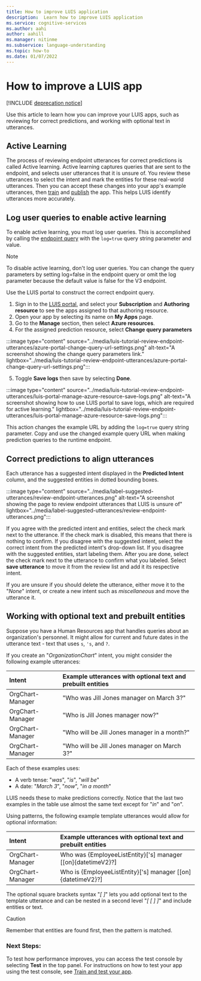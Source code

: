 ```yaml
---
title: How to improve LUIS application
description:  Learn how to improve LUIS application
ms.service: cognitive-services
ms.author: aahi
author: aahill
ms.manager: nitinme
ms.subservice: language-understanding
ms.topic: how-to
ms.date: 01/07/2022
---
```


# How to improve a LUIS app

[!INCLUDE [deprecation notice](../includes/deprecation-notice.md)]


Use this article to learn how you can improve your LUIS apps, such as reviewing for correct predictions, and working with optional text in utterances. 

## Active Learning

The process of reviewing endpoint utterances for correct predictions is called Active learning. Active learning captures queries that are sent to the endpoint, and selects user utterances that it is unsure of. You review these utterances to select the intent and mark the entities for these real-world utterances. Then you can accept these changes into your app's example utterances, then [train](./train-test.md?branch=pr-en-us-181263) and [publish](./publish.md?branch=pr-en-us-181263) the app. This helps LUIS identify utterances more accurately.

## Log user queries to enable active learning

To enable active learning, you must log user queries. This is accomplished by calling the [endpoint query](../luis-get-started-create-app.md#query-the-v3-api-prediction-endpoint) with the `log=true` query string parameter and value.

> [!Note]
> To disable active learning, don't log user queries. You can change the query parameters by setting log=false in the endpoint query or omit the log parameter because the default value is false for the V3 endpoint.

Use the LUIS portal to construct the correct endpoint query.

1. Sign in to the [LUIS portal](https://www.luis.ai/), and select your  **Subscription**  and  **Authoring resource**  to see the apps assigned to that authoring resource.
2. Open your app by selecting its name on  **My Apps**  page.
3. Go to the  **Manage**  section, then select  **Azure resources**.
4. For the assigned prediction resource, select  **Change query parameters**

:::image type="content" source="../media/luis-tutorial-review-endpoint-utterances/azure-portal-change-query-url-settings.png" alt-text="A screenshot showing the change query parameters link." lightbox="../media/luis-tutorial-review-endpoint-utterances/azure-portal-change-query-url-settings.png":::

5. Toggle  **Save logs**  then save by selecting  **Done**.

:::image type="content" source="../media/luis-tutorial-review-endpoint-utterances/luis-portal-manage-azure-resource-save-logs.png" alt-text="A screenshot showing how to use LUIS portal to save logs, which are required for active learning." lightbox="../media/luis-tutorial-review-endpoint-utterances/luis-portal-manage-azure-resource-save-logs.png":::

This action changes the example URL by adding the `log=true` query string parameter. Copy and use the changed example query URL when making prediction queries to the runtime endpoint.

## Correct predictions to align utterances

Each utterance has a suggested intent displayed in the  **Predicted Intent**  column, and the suggested entities in dotted bounding boxes.

:::image type="content" source="../media/label-suggested-utterances/review-endpoint-utterances.png" alt-text="A screenshot showing the page to review endpoint utterances that LUIS is unsure of" lightbox="../media/label-suggested-utterances/review-endpoint-utterances.png":::

If you agree with the predicted intent and entities, select the check mark next to the utterance. If the check mark is disabled, this means that there is nothing to confirm.
If you disagree with the suggested intent, select the correct intent from the predicted intent's drop-down list. If you disagree with the suggested entities, start labeling them. After you are done, select the check mark next to the utterance to confirm what you labeled. Select  **save utterance**  to move it from the review list and add it its respective intent.

If you are unsure if you should delete the utterance, either move it to the "*None*" intent, or create a new intent such as *miscellaneous* and move the utterance it.

## Working with optional text and prebuilt entities

Suppose you have a Human Resources app that handles queries about an organization's personnel. It might allow for current and future dates in the utterance text - text that uses `s`, `'s`, and `?`.

If you create an "*OrganizationChart*" intent, you might consider the following example utterances:

|Intent|Example utterances with optional text and prebuilt entities|
|:--|:--|
|OrgChart-Manager|"Who was Jill Jones manager on March 3?"|
|OrgChart-Manager|"Who is Jill Jones manager now?"|
|OrgChart-Manager|"Who will be Jill Jones manager in a month?"|
|OrgChart-Manager|"Who will be Jill Jones manager on March 3?"|

Each of these examples uses:
* A verb tense: "_was_", "_is_", "_will be_"
* A date: "_March 3_", "_now_", "_in a month_" 

LUIS needs these to make predictions correctly. Notice that the last two examples in the table use almost the same text except for "_in_" and "_on_".

Using patterns, the following example template utterances would allow for optional information:

|Intent|Example utterances with optional text and prebuilt entities|
|:--|:--|
|OrgChart-Manager|Who was {EmployeeListEntity}['s] manager [[on]{datetimeV2}?]|
|OrgChart-Manager|Who is {EmployeeListEntity}['s] manager [[on]{datetimeV2}?]|

The optional square brackets syntax "*[ ]*" lets you add optional text to the template utterance and can be nested in a second level "*[ [ ] ]*" and include entities or text.

> [!CAUTION]
> Remember that entities are found first, then the pattern is matched.

### Next Steps:

To test how performance improves, you can access the test console by selecting  **Test**  in the top panel. For instructions on how to test your app using the test console, see [Train and test your app](/azure/ai-services/luis/luis-interactive-test).
